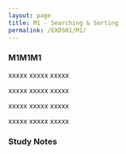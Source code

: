 ```yaml
---
layout: page
title: M1 - Searching & Sorting
permalink: /EXDS01/M1/
---
```


<h3>M1M1M1</h3>

xxxxx xxxxx xxxxx

xxxxx xxxxx xxxxx

xxxxx xxxxx xxxxx

xxxxx xxxxx xxxxx

<h3>Study Notes</h3>
